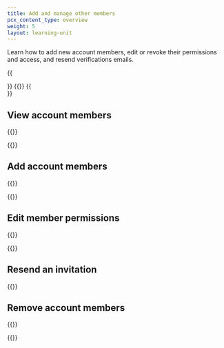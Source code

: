 ```yaml
---
title: Add and manage other members
pcx_content_type: overview
weight: 5
layout: learning-unit
---
```


Learn how to add new account members, edit or revoke their permissions and access, and resend verifications emails.

{{<Aside type="note">}}
{{<render file="_account-member-manage-limitation.md" productFolder="fundamentals">}}
{{</Aside>}}

## View account members

{{<render file="_account-member-manage-limitation.md" productFolder="fundamentals">}}

{{<render file="_view-account-members.md" productFolder="fundamentals">}}

## Add account members

{{<render file="_account-member-manage-limitation.md" productFolder="fundamentals">}}

{{<render file="_add-account-members.md" productFolder="fundamentals">}}

## Edit member permissions

{{<render file="_account-member-manage-limitation.md" productFolder="fundamentals">}}

{{<render file="_edit-member-permissions.md" productFolder="fundamentals">}}

## Resend an invitation

{{<render file="_resend-member-invitation.md" productFolder="fundamentals">}}

## Remove account members

{{<render file="_account-member-manage-limitation.md" productFolder="fundamentals">}}

{{<render file="_remove-account-members.md" productFolder="fundamentals">}}

[^1]: {{<render file="_account-member-manage-limitation.md">}}